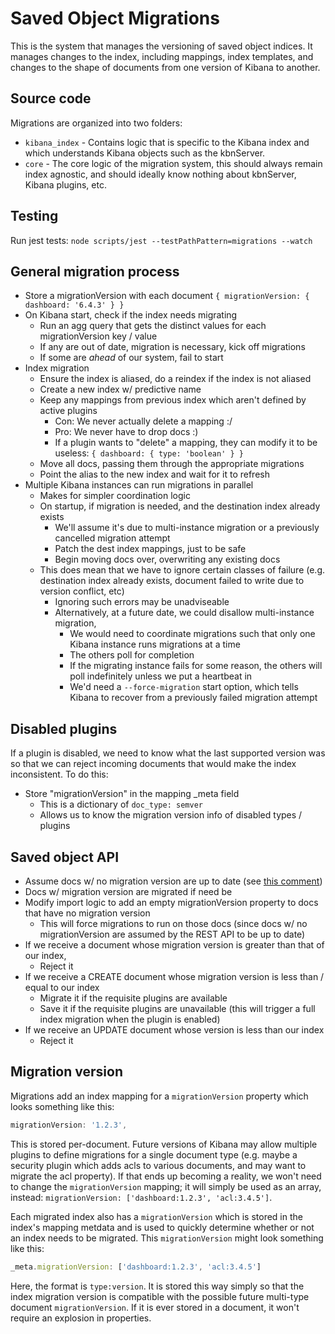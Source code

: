 # Saved Object Migrations

This is the system that manages the versioning of saved object indices. It manages changes to the index, including mappings, index templates, and changes to the shape of documents from one version of Kibana to another.

## Source code

Migrations are organized into two folders:

- `kibana_index` - Contains logic that is specific to the Kibana index and which understands Kibana objects such as the kbnServer.
- `core` - The core logic of the migration system, this should always remain index agnostic, and should ideally know nothing about kbnServer, Kibana plugins, etc.


## Testing

Run jest tests: `node scripts/jest --testPathPattern=migrations --watch`


## General migration process

- Store a migrationVersion with each document `{ migrationVersion: { dashboard: '6.4.3' } }`
- On Kibana start, check if the index needs migrating
  - Run an agg query that gets the distinct values for each migrationVersion key / value
  - If any are out of date, migration is necessary, kick off migrations
  - If some are *ahead* of our system, fail to start
- Index migration
  - Ensure the index is aliased, do a reindex if the index is not aliased
  - Create a new index w/ predictive name
  - Keep any mappings from previous index which aren't defined by active plugins
    - Con: We never actually delete a mapping :/
    - Pro: We never have to drop docs :)
    - If a plugin wants to "delete" a mapping, they can modify it to be useless: `{ dashboard: { type: 'boolean' } }`
  - Move all docs, passing them through the appropriate migrations
  - Point the alias to the new index and wait for it to refresh
- Multiple Kibana instances can run migrations in parallel
  - Makes for simpler coordination logic
  - On startup, if migration is needed, and the destination index already exists
    - We'll assume it's due to multi-instance migration or a previously cancelled migration attempt
    - Patch the dest index mappings, just to be safe
    - Begin moving docs over, overwriting any existing docs
  - This does mean that we have to ignore certain classes of failure (e.g. destination index already exists, document failed to write due to version conflict, etc)
    - Ignoring such errors may be unadviseable
    - Alternatively, at a future date, we could disallow multi-instance migration,
      - We would need to coordinate migrations such that only one Kibana instance runs migrations at a time
      - The others poll for completion
      - If the migrating instance fails for some reason, the others will poll indefinitely unless we put a heartbeat in
      - We'd need a `--force-migration` start option, which tells Kibana to recover from a previously failed migration attempt


## Disabled plugins

If a plugin is disabled, we need to know what the last supported version was so that we can reject incoming documents that would make the index inconsistent. To do this:

- Store "migrationVersion" in the mapping _meta field
  - This is a dictionary of `doc_type: semver`
  - Allows us to know the migration version info of disabled types / plugins


## Saved object API

- Assume docs w/ no migration version are up to date (see [this comment](https://github.com/elastic/kibana/issues/15100#issuecomment-400000325))
- Docs w/ migration version are migrated if need be
- Modify import logic to add an empty migrationVersion property to docs that have no migration version
  - This will force migrations to run on those docs (since docs w/ no migrationVersion are assumed by the REST API to be up to date)
- If we receive a document whose migration version is greater than that of our index,
  - Reject it
- If we receive a CREATE document whose migration version is less than / equal to our index
  - Migrate it if the requisite plugins are available
  - Save it if the requisite plugins are unavailable (this will trigger a full index migration when the plugin is enabled)
- If we receive an UPDATE document whose version is less than our index
  - Reject it


## Migration version

Migrations add an index mapping for a `migrationVersion` property which looks something like this:

```js
migrationVersion: '1.2.3',
```

This is stored per-document. Future versions of Kibana may allow multiple plugins to define migrations for a single document type (e.g. maybe a security plugin which adds acls to various documents, and may want to migrate the acl property). If that ends up becoming a reality, we won't need to change the `migrationVersion` mapping; it will simply be used as an array, instead: `migrationVersion: ['dashboard:1.2.3', 'acl:3.4.5']`.

Each migrated index also has a `migrationVersion` which is stored in the index's mapping metdata and is used to quickly determine whether or not an index needs to be migrated. This `migrationVersion` might look something like this:

```js
_meta.migrationVersion: ['dashboard:1.2.3', 'acl:3.4.5']
```

Here, the format is `type:version`. It is stored this way simply so that the index migration version is compatible with the possible future multi-type document `migrationVersion`. If it is ever stored in a document, it won't require an explosion in properties.
